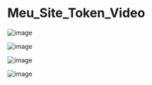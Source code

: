 # Meu_Site_Token_Video

![image](https://github.com/RankracerBR/Meu_Site_Token_Video/assets/101043200/78aa7e0a-3ac8-4df0-baa4-4da8b235c8b0)

![image](https://github.com/RankracerBR/Meu_Site_Token_Video/assets/101043200/8a5e0580-7592-485e-a9a8-b24d64aa1ee6)

![image](https://github.com/RankracerBR/Meu_Site_Token_Video/assets/101043200/63362b59-bb2c-4baf-bf2f-7bc06ddaa5ac)

![image](https://github.com/RankracerBR/Meu_Site_Token_Video/assets/101043200/cbffe765-ebe8-4671-aff2-17f52c283350)
